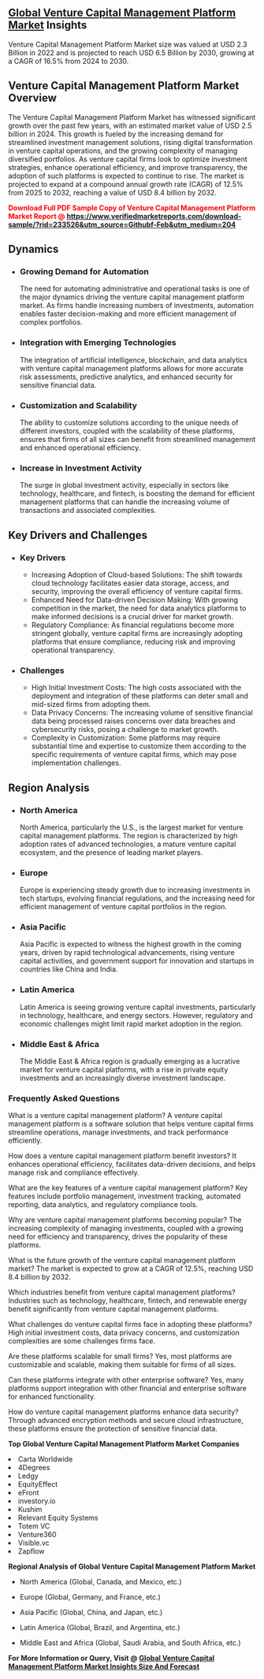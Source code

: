 <h2><a href="https://www.verifiedmarketreports.com/download-sample/?rid=233526&amp;utm_source=Githubf&amp;utm_medium=204" target="_blank">Global Venture Capital Management Platform Market</a> Insights</h2><p>Venture Capital Management Platform Market size was valued at USD 2.3 Billion in 2022 and is projected to reach USD 6.5 Billion by 2030, growing at a CAGR of 16.5% from 2024 to 2030.</p><p> <h2>Venture Capital Management Platform Market Overview</h2> <p>The Venture Capital Management Platform Market has witnessed significant growth over the past few years, with an estimated market value of USD 2.5 billion in 2024. This growth is fueled by the increasing demand for streamlined investment management solutions, rising digital transformation in venture capital operations, and the growing complexity of managing diversified portfolios. As venture capital firms look to optimize investment strategies, enhance operational efficiency, and improve transparency, the adoption of such platforms is expected to continue to rise. The market is projected to expand at a compound annual growth rate (CAGR) of 12.5% from 2025 to 2032, reaching a value of USD 8.4 billion by 2032.</p> <p><strong><p><span class=""><span style="color: #ff0000;"><strong>Download Full PDF Sample Copy of Venture Capital Management Platform Market Report</strong> @ </span><a href="https://www.verifiedmarketreports.com/download-sample/?rid=233526&amp;utm_source=Githubf-Feb&amp;utm_medium=204" target="_blank">https://www.verifiedmarketreports.com/download-sample/?rid=233526&amp;utm_source=Githubf-Feb&amp;utm_medium=204</a></span></p></strong></p> <h2>Dynamics</h2> <ul> <li><h3>Growing Demand for Automation</h3> The need for automating administrative and operational tasks is one of the major dynamics driving the venture capital management platform market. As firms handle increasing numbers of investments, automation enables faster decision-making and more efficient management of complex portfolios.</li> <li><h3>Integration with Emerging Technologies</h3> The integration of artificial intelligence, blockchain, and data analytics with venture capital management platforms allows for more accurate risk assessments, predictive analytics, and enhanced security for sensitive financial data.</li> <li><h3>Customization and Scalability</h3> The ability to customize solutions according to the unique needs of different investors, coupled with the scalability of these platforms, ensures that firms of all sizes can benefit from streamlined management and enhanced operational efficiency.</li> <li><h3>Increase in Investment Activity</h3> The surge in global investment activity, especially in sectors like technology, healthcare, and fintech, is boosting the demand for efficient management platforms that can handle the increasing volume of transactions and associated complexities.</li> </ul> <h2>Key Drivers and Challenges</h2> <ul> <li><h3>Key Drivers</h3> <ul> <li>Increasing Adoption of Cloud-based Solutions: The shift towards cloud technology facilitates easier data storage, access, and security, improving the overall efficiency of venture capital firms.</li> <li>Enhanced Need for Data-driven Decision Making: With growing competition in the market, the need for data analytics platforms to make informed decisions is a crucial driver for market growth.</li> <li>Regulatory Compliance: As financial regulations become more stringent globally, venture capital firms are increasingly adopting platforms that ensure compliance, reducing risk and improving operational transparency.</li> </ul> </li> <li><h3>Challenges</h3> <ul> <li>High Initial Investment Costs: The high costs associated with the deployment and integration of these platforms can deter small and mid-sized firms from adopting them.</li> <li>Data Privacy Concerns: The increasing volume of sensitive financial data being processed raises concerns over data breaches and cybersecurity risks, posing a challenge to market growth.</li> <li>Complexity in Customization: Some platforms may require substantial time and expertise to customize them according to the specific requirements of venture capital firms, which may pose implementation challenges.</li> </ul> </li> </ul> <h2>Region Analysis</h2> <ul> <li><h3>North America</h3> North America, particularly the U.S., is the largest market for venture capital management platforms. The region is characterized by high adoption rates of advanced technologies, a mature venture capital ecosystem, and the presence of leading market players.</li> <li><h3>Europe</h3> Europe is experiencing steady growth due to increasing investments in tech startups, evolving financial regulations, and the increasing need for efficient management of venture capital portfolios in the region.</li> <li><h3>Asia Pacific</h3> Asia Pacific is expected to witness the highest growth in the coming years, driven by rapid technological advancements, rising venture capital activities, and government support for innovation and startups in countries like China and India.</li> <li><h3>Latin America</h3> Latin America is seeing growing venture capital investments, particularly in technology, healthcare, and energy sectors. However, regulatory and economic challenges might limit rapid market adoption in the region.</li> <li><h3>Middle East & Africa</h3> The Middle East & Africa region is gradually emerging as a lucrative market for venture capital platforms, with a rise in private equity investments and an increasingly diverse investment landscape.</li> </ul> <h3>Frequently Asked Questions</h3> <p>What is a venture capital management platform? A venture capital management platform is a software solution that helps venture capital firms streamline operations, manage investments, and track performance efficiently.</p> <p>How does a venture capital management platform benefit investors? It enhances operational efficiency, facilitates data-driven decisions, and helps manage risk and compliance effectively.</p> <p>What are the key features of a venture capital management platform? Key features include portfolio management, investment tracking, automated reporting, data analytics, and regulatory compliance tools.</p> <p>Why are venture capital management platforms becoming popular? The increasing complexity of managing investments, coupled with a growing need for efficiency and transparency, drives the popularity of these platforms.</p> <p>What is the future growth of the venture capital management platform market? The market is expected to grow at a CAGR of 12.5%, reaching USD 8.4 billion by 2032.</p> <p>Which industries benefit from venture capital management platforms? Industries such as technology, healthcare, fintech, and renewable energy benefit significantly from venture capital management platforms.</p> <p>What challenges do venture capital firms face in adopting these platforms? High initial investment costs, data privacy concerns, and customization complexities are some challenges firms face.</p> <p>Are these platforms scalable for small firms? Yes, most platforms are customizable and scalable, making them suitable for firms of all sizes.</p> <p>Can these platforms integrate with other enterprise software? Yes, many platforms support integration with other financial and enterprise software for enhanced functionality.</p> <p>How do venture capital management platforms enhance data security? Through advanced encryption methods and secure cloud infrastructure, these platforms ensure the protection of sensitive financial data.</p> </p><p><strong>Top Global Venture Capital Management Platform Market Companies</strong></p><div data-test-id=""><p><li>Carta Worldwide</li><li> 4Degrees</li><li> Ledgy</li><li> EquityEffect</li><li> eFront</li><li> investory.io</li><li> Kushim</li><li> Relevant Equity Systems</li><li> Totem VC</li><li> Venture360</li><li> Visible.vc</li><li> Zapflow</li></p><div><strong>Regional Analysis of&nbsp;Global Venture Capital Management Platform Market</strong></div><ul><li dir="ltr"><p dir="ltr">North America&nbsp;(Global, Canada, and Mexico, etc.)</p></li><li dir="ltr"><p dir="ltr">Europe (Global, Germany, and France, etc.)</p></li><li dir="ltr"><p dir="ltr">Asia Pacific&nbsp;(Global, China, and Japan, etc.)</p></li><li dir="ltr"><p dir="ltr">Latin America&nbsp;(Global, Brazil, and Argentina, etc.)</p></li><li dir="ltr">Middle East and Africa&nbsp;(Global, Saudi Arabia, and South Africa, etc.)</li></ul><p><strong>For More Information or Query, Visit @&nbsp;</strong><strong><a href="https://www.verifiedmarketreports.com/product/venture-capital-management-platform-market/?utm_source=Githubf&amp;utm_medium=204" target="_blank">Global Venture Capital Management Platform Market Insights Size And Forecast</a></strong></p></div>
